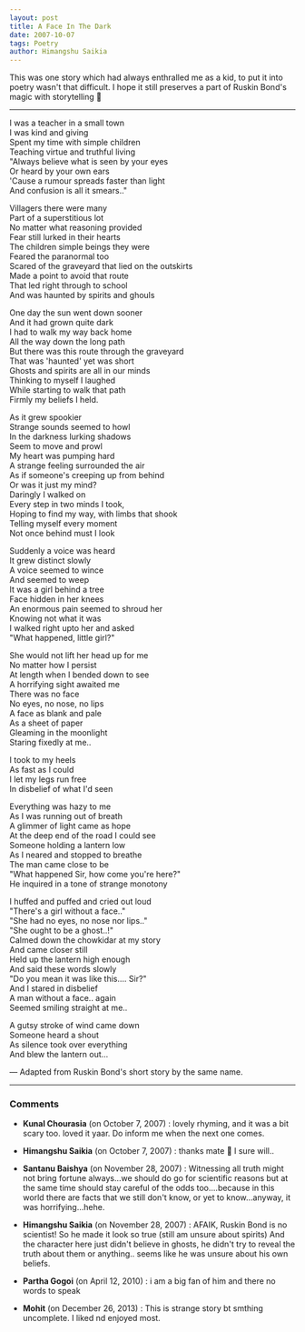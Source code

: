 ```yaml
---
layout: post
title: A Face In The Dark
date: 2007-10-07
tags: Poetry
author: Himangshu Saikia
---
```

This was one story which had always enthralled me as a kid, to put it into poetry wasn't that difficult. I hope it still preserves a part of Ruskin Bond's magic with storytelling 🙂

---

I was a teacher in a small town  
I was kind and giving  
Spent my time with simple children  
Teaching virtue and truthful living  
"Always believe what is seen by your eyes  
Or heard by your own ears  
'Cause a rumour spreads faster than light  
And confusion is all it smears.."  

Villagers there were many  
Part of a superstitious lot  
No matter what reasoning provided  
Fear still lurked in their hearts  
The children simple beings they were  
Feared the paranormal too  
Scared of the graveyard that lied on the outskirts  
Made a point to avoid that route  
That led right through to school  
And was haunted by spirits and ghouls  

One day the sun went down sooner  
And it had grown quite dark  
I had to walk my way back home  
All the way down the long path  
But there was this route through the graveyard  
That was 'haunted' yet was short  
Ghosts and spirits are all in our minds  
Thinking to myself I laughed  
While starting to walk that path  
Firmly my beliefs I held.  

As it grew spookier  
Strange sounds seemed to howl  
In the darkness lurking shadows  
Seem to move and prowl  
My heart was pumping hard  
A strange feeling surrounded the air  
As if someone's creeping up from behind  
Or was it just my mind?  
Daringly I walked on  
Every step in two minds I took,  
Hoping to find my way, with limbs that shook  
Telling myself every moment  
Not once behind must I look  

Suddenly a voice was heard  
It grew distinct slowly  
A voice seemed to wince  
And seemed to weep  
It was a girl behind a tree  
Face hidden in her knees  
An enormous pain seemed to shroud her  
Knowing not what it was  
I walked right upto her and asked  
"What happened, little girl?"  

She would not lift her head up for me  
No matter how I persist  
At length when I bended down to see  
A horrifying sight awaited me  
There was no face  
No eyes, no nose, no lips  
A face as blank and pale  
As a sheet of paper  
Gleaming in the moonlight  
Staring fixedly at me..  

I took to my heels  
As fast as I could  
I let my legs run free  
In disbelief of what I'd seen  

Everything was hazy to me  
As I was running out of breath  
A glimmer of light came as hope  
At the deep end of the road I could see  
Someone holding a lantern low  
As I neared and stopped to breathe  
The man came close to be  
"What happened Sir, how come you're here?"  
He inquired in a tone of strange monotony  

I huffed and puffed and cried out loud  
"There's a girl without a face.."  
"She had no eyes, no nose nor lips.."  
"She ought to be a ghost..!"  
Calmed down the chowkidar at my story  
And came closer still  
Held up the lantern high enough  
And said these words slowly  
"Do you mean it was like this.... Sir?"  
And I stared in disbelief  
A man without a face.. again  
Seemed smiling straight at me..  

A gutsy stroke of wind came down  
Someone heard a shout  
As silence took over everything  
And blew the lantern out...  

— Adapted from Ruskin Bond's short story by the same name.

---

### Comments

- **Kunal Chourasia** (on October 7, 2007) : lovely rhyming, and it was a bit scary too. loved it yaar. Do inform me when the next one comes.

- **Himangshu Saikia** (on October 7, 2007) : thanks mate 🙂 I sure will..

- **Santanu Baishya** (on November 28, 2007) : Witnessing all truth might not bring fortune always...we should do go for scientific reasons but at the same time should stay careful of the odds too....because in this world there are facts that we still don't know, or yet to know...anyway, it was horrifying...hehe.

- **Himangshu Saikia** (on November 28, 2007) : AFAIK, Ruskin Bond is no scientist! So he made it look so true (still am unsure about spirits) And the character here just didn't believe in ghosts, he didn't try to reveal the truth about them or anything.. seems like he was unsure about his own beliefs.

- **Partha Gogoi** (on April 12, 2010) : i am a big fan of him and there no words to speak

- **Mohit** (on December 26, 2013) : This is strange story bt smthing uncomplete. I liked nd enjoyed most.